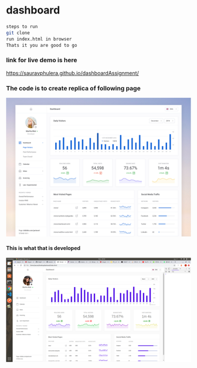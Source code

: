 # dashboard     

~~~~sh
steps to run     
git clone       
run index.html in browser
Thats it you are good to go
~~~~    
### link for live demo is here    
https://sauravphulera.github.io/dashboardAssignment/

### The code is to create replica of following page    
![alt text](./assets/dashboard.png)   
    
#### This is what that is developed    
![alt text](dashboard-actual.png)
